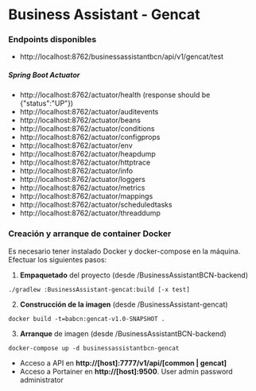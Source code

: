 
# Business Assistant - Gencat

### Endpoints disponibles

- http<nolink>://localhost:8762/businessassistantbcn/api/v1/gencat/test

##### Spring Boot Actuator

- http<nolink>://localhost:8762/actuator/health (response should be {"status":"UP"})
- http<nolink>://localhost:8762/actuator/auditevents
- http<nolink>://localhost:8762/actuator/beans
- http<nolink>://localhost:8762/actuator/conditions
- http<nolink>://localhost:8762/actuator/configprops
- http<nolink>://localhost:8762/actuator/env
- http<nolink>://localhost:8762/actuator/heapdump 
- http<nolink>://localhost:8762/actuator/httptrace
- http<nolink>://localhost:8762/actuator/info
- http<nolink>://localhost:8762/actuator/loggers
- http<nolink>://localhost:8762/actuator/metrics
- http<nolink>://localhost:8762/actuator/mappings
- http<nolink>://localhost:8762/actuator/scheduledtasks
- http<nolink>://localhost:8762/actuator/threaddump

### Creación y arranque de container Docker

Es necesario tener instalado Docker y docker-compose en la máquina. Efectuar los siguientes pasos:

1. **Empaquetado** del proyecto (desde /BusinessAssistantBCN-backend)

```
./gradlew :BusinessAssistant-gencat:build [-x test]
```

2. **Construcción de la imagen** (desde /BusinessAssistant-gencat)
```
docker build -t=babcn:gencat-v1.0-SNAPSHOT .
```

3. **Arranque** de imagen (desde /BusinessAssistantBCN-backend)

```
docker-compose up -d businessassistantbcn-gencat
```

* Acceso a API en **http://[host]:7777/v1/api/[common | gencat]**
* Acceso a Portainer en **http://[host]:9500**. User admin password administrator